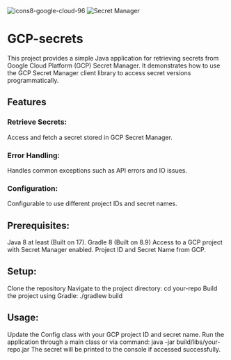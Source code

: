 
![icons8-google-cloud-96](https://github.com/user-attachments/assets/a873f4da-897a-40a3-98af-14cf7f42d849)
![Secret Manager](https://github.com/user-attachments/assets/488ff568-35f7-4ac4-9913-c16551e4b8c1)
 
# GCP-secrets 
This project provides a simple Java application for retrieving secrets from Google Cloud Platform (GCP) Secret Manager. It demonstrates how to use the GCP Secret Manager client library to access secret versions programmatically.

## Features
### Retrieve Secrets: 
  Access and fetch a secret stored in GCP Secret Manager.
### Error Handling: 
  Handles common exceptions such as API errors and IO issues.
### Configuration: 
  Configurable to use different project IDs and secret names.

## Prerequisites:

Java 8 at least (Built on 17).
Gradle 8 (Built on 8.9)
Access to a GCP project with Secret Manager enabled.
Project ID and Secret Name from GCP.

## Setup:
Clone the repository
Navigate to the project directory: cd your-repo
Build the project using Gradle: ./gradlew build

## Usage:

Update the Config class with your GCP project ID and secret name.
Run the application through a main class or via command: java -jar build/libs/your-repo.jar
The secret will be printed to the console if accessed successfully.
